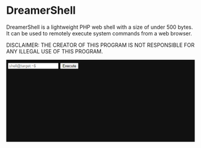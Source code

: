 # DreamerShell
DreamerShell is a lightweight PHP web shell with a size of under 500 bytes. It can be used to remotely execute system commands from a web browser.

DISCLAIMER: THE CREATOR OF THIS PROGRAM IS NOT RESPONSIBLE FOR ANY ILLEGAL USE OF THIS PROGRAM.

![image](https://raw.githubusercontent.com/MR4ND3RS0NS/DreamerShell/main/dreamershell.PNG)

